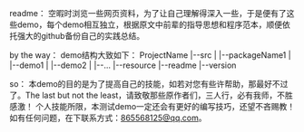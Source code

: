 readme：
  空暇时浏览一些网页资料，为了让自己理解得深入一些，于是便有了这些demo，每个demo相互独立，根据原文中前辈的指导思想和程序范本，顺便依托强大的github备份自己的实践总结。
  
by the way：
  demo结构大致如下：
  ProjectName
    |--src
    |   |--packageName1
    |       |--demo1
    |       |--demo2
    |       |--...
    |--resource
        |--readme
        |--version
        
so：
  本demo的目的是为了提高自己的技能，如若对您有些许帮助，那最好不过了。The last but not the least，请致敬那些原作者们，三人行，必有我师，不胜感激！
  个人技能所限，本测试demo一定还会有更好的编写技巧，还望不吝赐教！如有任何问题，在下联系方式：865568125@qq.com。
